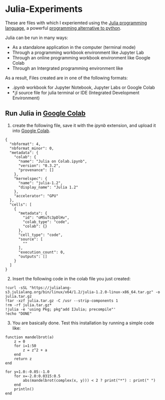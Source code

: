 # Julia-Experiments
These are files with which I experiemted using the [Julia programming language](https://julialang.org/), a powerful [programming alternative to python](https://medium.com/@devathon_/julia-vs-python-in-2020-d2dc2c2ef3f). 

Julia can be run in many ways:
- As a standalone application in the computer (terminal mode)
- Through a programming workbook environment like Jupyter Lab
- Through an online programming workbook environment like Google Colab
- Through an Intergrated programming environment like 

As a result, Files created are in one of the following formats:
- *.ipynb* workbook for Jupyter Notebook, Jupyter Labs or Google Colab
- *.jl source file for julia terminal or IDE (Integrated Development Environment)

## Run Julia in [Google Colab](https://colab.research.google.com)
1. create the following file, save it with the *ipynb* extension, and upload it into [Google Colab](https://colab.research.google.com).
```
{
  "nbformat": 4,
  "nbformat_minor": 0,
  "metadata": {
    "colab": {
      "name": "Julia on Colab.ipynb",
      "version": "0.3.2",
      "provenance": []
    },
    "kernelspec": {
      "name": "julia-1.2",
      "display_name": "Julia 1.2"
    },
    "accelerator": "GPU"
  },
  "cells": [
    {
      "metadata": {
        "id": "oMSuTc3pDlHv",
        "colab_type": "code",
        "colab": {}
      },
      "cell_type": "code",
      "source": [
        ""
      ],
      "execution_count": 0,
      "outputs": []
    }
  ]
}
```
2. Insert the following code in the colab file you just created:
```
!curl -sSL "https://julialang-s3.julialang.org/bin/linux/x64/1.2/julia-1.2.0-linux-x86_64.tar.gz" -o julia.tar.gz
!tar -xzf julia.tar.gz -C /usr --strip-components 1
!rm -rf julia.tar.gz*
!julia -e 'using Pkg; pkg"add IJulia; precompile"'
!echo "DONE"
```

3. You are basically done. Test this installation by running a simple code like:
```
function mandelbrot(a)
    z = 0
    for i=1:50
        z = z^2 + a
    end
    return z
end

for y=1.0:-0.05:-1.0
    for x=-2.0:0.0315:0.5
        abs(mandelbrot(complex(x, y))) < 2 ? print("*") : print(" ")
    end
    println()
end
```
